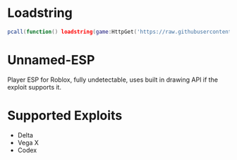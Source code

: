 # Loadstring
```lua
pcall(function() loadstring(game:HttpGet('https://raw.githubusercontent.com/HPViper/ESP/master/UnnamedESP.lua'))() end)
```

# Unnamed-ESP
Player ESP for Roblox, fully undetectable, uses built in drawing API if the exploit supports it.

# Supported Exploits
 * Delta
 * Vega X
 * Codex
